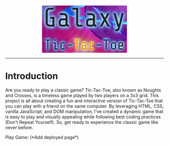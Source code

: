 <p align="center">
  <img width="270" height="150" src="images/readme_pic.png" alt="Galaxy">
</p>
<hr>
<h1>Introduction</h1>
<p>
Are you ready to play a classic game? Tic-Tac-Toe, also known as Noughts and Crosses, is a timeless game played by two players on a 3x3 grid. This project is all about creating a fun and interactive version of Tic-Tac-Toe that you can play with a friend on the same computer. By leveraging HTML, CSS, vanilla JavaScript, and DOM manipulation, I've created a dynamic game that is easy to play and visually appealing while following best coding practices (Don't Repeat Yourself).
So, get ready to experience the classic game like never before.
</p>
<p>
Play Game: (*Add deployed page*)
</p>
